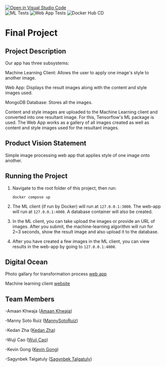 [![Open in Visual Studio Code](https://classroom.github.com/assets/open-in-vscode-c66648af7eb3fe8bc4f294546bfd86ef473780cde1dea487d3c4ff354943c9ae.svg)](https://classroom.github.com/online_ide?assignment_repo_id=9565447&assignment_repo_type=AssignmentRepo)
<br />
![ML Tests](https://github.com/software-students-fall2022/final-project-project5-team5/actions/workflows/ml-tests.yaml/badge.svg)
![Web App Tests](https://github.com/software-students-fall2022/final-project-project5-team5/actions/workflows/web-app-tests.yaml/badge.svg)
![Docker Hub CD](https://github.com/software-students-fall2022/final-project-project5-team5/actions/workflows/docker-image.yml/badge.svg)

# Final Project
## Project Description

Our app has three subsystems:

Machine Learning Client: Allows the user to apply one image's style to another image.

Web App: Displays the result images along with the content and style images used.

MongoDB Database: Stores all the images.

Content and style images are uploaded to the Machine Learning client and converted into one resultant image. For this, Tensorflow's ML package is used. The Web App works as a gallery of all images created as well as content and style images used for the resultant images.


## Product Vision Statement
Simple image processing web app that applies style of one image onto another.


## Running the Project
1. Navigate to the root folder of this project, then run:
   ```
   docker compose up
   ```
   
2. The ML client (if run by Docker) will run at `127.0.0.1:3000`. The web-app will run at `127.0.0.1:4000`. A database container will also be created.
   
3. In the ML client, you can take upload the images or provide an URL of images. After you submit, the machine-learning algorithm will run for 2~3 seconds, show the result image and also upload it to the database.

4. After you have created a few images in the ML client, you can view results in the web-app by going to `127.0.0.1:4000`.


## Digital Ocean

Photo gallary for transformation process [web app](https://transformationprocess-ohmxo.ondigitalocean.app/zackdan-project-5-team-5-deploy)

Machine learning client [website](https://transformationprocess-ohmxo.ondigitalocean.app/)


## Team Members

-Amaan Khwaja ([Amaan Khwaja](https://github.com/Amaanmkhwaja))

-Manny Soto Ruiz ([MannySotoRuiz](https://github.com/MannySotoRuiz))

-Kedan Zha ([Kedan Zha](https://github.com/Zackdan0227))

-Wuji Cao ([Wuji Cao](https://github.com/cwj2099))

-Kevin Gong ([Kevin Gong](https://github.com/kxg202))

-Sagynbek Talgatuly ([Sagynbek Talgatuly](https://github.com/sagynbek001))
